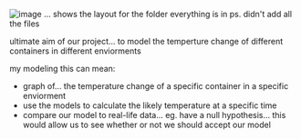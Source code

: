 ![image](https://github.com/user-attachments/assets/289c17a7-ef2a-4915-a735-3d450b6246bd)
... shows the layout for the folder everything is in
ps. didn't add all the files 

ultimate aim of our project...
to model the temperture change of different containers in different enviorments

my modeling this can mean:
- graph of... the temperature change of a specific container in a specific enviorment
- use the models to calculate the likely temperature at a specific time
-   compare our model to real-life data... eg. have a null hypothesis... this would allow us to see whether or not we should accept our model

